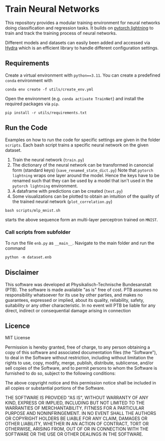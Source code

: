 # Train Neural Networks

This repository provides a modular training environment for neural networks doing classification and regression tasks. It builds on [pytorch lightning](https://lightning.ai/docs/pytorch/stable/) to train and track the training process of neural networks. 

Different models and datasets can easily been added and accessed via [Hydra](https://hydra.cc/docs/intro/) which is an efficient library to handle different configuration settings.

## Requirements

Create a virtual environment with `python==3.11`. You can create a predefined `conda` environment with
```setup
conda env create -f utils/create_env.yml
```
Open the environment (e.g. `conda activate TrainNet`) and install the required packages via `pip`.  

```setup
pip install -r utils/requirements.txt
```

## Run the Code

Examples on how to run the code for specific settings are given in the folder `scripts`. Each bash script trains a specific neural network on the given dataset. 
1. Train the neural network (`train.py`)
2. The dictionary of the neural network can be transformed in canoncial form (standard keys) (`save_renamed_state_dict.py`) Note that `pytorch lightning` wraps one layer around the model. Hence the keys have to be renamed such that they can be used by a model that isn't used in the `pytorch lightning` environment.
3. A dataframe with predictions can be created (`test.py`)
4. Some visualizations can be plotted to obtain an intuition of the quality of the trained neural network (`plot_correlation.py`)
```
bash scripts/mlp_mnist.sh
```
starts the above sequence form an multi-layer perceptron trained on `MNIST`.

### Call scripts from subfolder

To run the file `enb.py` as `__main__`. Navigate to the main folder and run the command
```python 
python -m dataset.enb
```

## Disclaimer

This software was developed at Physikalisch-Technische Bundesanstalt (PTB). The software is made available "as is" free of cost. PTB assumes no responsibility whatsoever for its use by other parties, and makes no guarantees, expressed or implied, about its quality, reliability, safety, suitability or any other characteristic. In no event will PTB be liable for any direct, indirect or consequential damage arising in connection


## Licence

MIT License

Permission is hereby granted, free of charge, to any person obtaining a copy of this software and associated documentation files (the "Software"), to deal in the Software without restriction, including without limitation the rights to use, copy, modify, merge, publish, distribute, sublicense, and/or sell copies of the Software, and to permit persons to whom the Software is furnished to do so, subject to the following conditions:

The above copyright notice and this permission notice shall be included in all copies or substantial portions of the Software.

THE SOFTWARE IS PROVIDED "AS IS", WITHOUT WARRANTY OF ANY KIND, EXPRESS OR IMPLIED, INCLUDING BUT NOT LIMITED TO THE WARRANTIES OF MERCHANTABILITY, FITNESS FOR A PARTICULAR PURPOSE AND NONINFRINGEMENT. IN NO EVENT SHALL THE AUTHORS OR COPYRIGHT HOLDERS BE LIABLE FOR ANY CLAIM, DAMAGES OR OTHER LIABILITY, WHETHER IN AN ACTION OF CONTRACT, TORT OR OTHERWISE, ARISING FROM, OUT OF OR IN CONNECTION WITH THE SOFTWARE OR THE USE OR OTHER DEALINGS IN THE SOFTWARE.